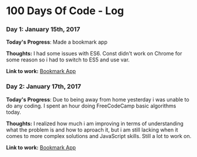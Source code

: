 # 100 Days Of Code - Log

### Day 1: January 15th, 2017

**Today's Progress**: Made a bookmark app

**Thoughts:** I had some issues with ES6. Const didn't work on Chrome for some reason so i had to switch to ES5 and use var. 

**Link to work:** [Bookmark App](https://github.com/stefanivic/bookmarker)


### Day 2: January 17th, 2017

**Today's Progress**: Due to being away from home yesterday i was unable to do any coding. I spent an hour doing FreeCodeCamp basic algorithms today. 

**Thoughts:** I realized how much i am improving in terms of understanding what the problem is and how to aproach it, but i am still lacking when it comes to more complex solutions and JavaScript skills. Still a lot to work on.

**Link to work:** [Bookmark App](https://freecodecamp.com/)
